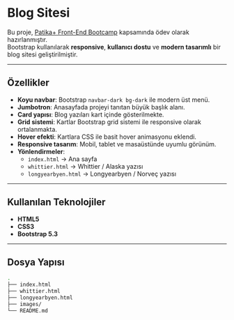 # Blog Sitesi

Bu proje, [Patika+ Front-End Bootcamp](https://patika.dev) kapsamında ödev olarak hazırlanmıştır.  
Bootstrap kullanılarak **responsive**, **kullanıcı dostu** ve **modern tasarımlı** bir blog sitesi geliştirilmiştir.

---

## Özellikler

- **Koyu navbar**: Bootstrap `navbar-dark bg-dark` ile modern üst menü.
- **Jumbotron**: Anasayfada projeyi tanıtan büyük başlık alanı.
- **Card yapısı**: Blog yazıları kart içinde gösterilmekte.
- **Grid sistemi**: Kartlar Bootstrap grid sistemi ile responsive olarak ortalanmakta.
- **Hover efekti**: Kartlara CSS ile basit hover animasyonu eklendi.
- **Responsive tasarım**: Mobil, tablet ve masaüstünde uyumlu görünüm.
- **Yönlendirmeler**:  
  - `index.html` → Ana sayfa  
  - `whittier.html` → Whittier / Alaska yazısı  
  - `longyearbyen.html` → Longyearbyen / Norveç yazısı  

---

## Kullanılan Teknolojiler

- **HTML5**
- **CSS3**
- **Bootstrap 5.3**

---

## Dosya Yapısı

```bash
.
├── index.html          
├── whittier.html       
├── longyearbyen.html   
├── images/             
└── README.md           
